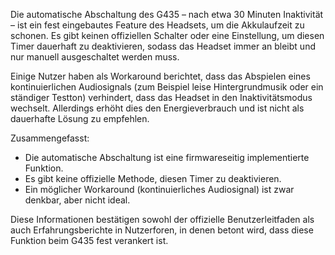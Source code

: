 Die automatische Abschaltung des G435 – nach etwa 30 Minuten Inaktivität – ist ein fest eingebautes Feature des Headsets, um die Akkulaufzeit zu schonen. Es gibt keinen offiziellen Schalter oder eine Einstellung, um diesen Timer dauerhaft zu deaktivieren, sodass das Headset immer an bleibt und nur manuell ausgeschaltet werden muss.

Einige Nutzer haben als Workaround berichtet, dass das Abspielen eines kontinuierlichen Audiosignals (zum Beispiel leise Hintergrundmusik oder ein ständiger Testton) verhindert, dass das Headset in den Inaktivitätsmodus wechselt. Allerdings erhöht dies den Energieverbrauch und ist nicht als dauerhafte Lösung zu empfehlen.

Zusammengefasst:

- Die automatische Abschaltung ist eine firmwareseitig implementierte Funktion.
- Es gibt keine offizielle Methode, diesen Timer zu deaktivieren.
- Ein möglicher Workaround (kontinuierliches Audiosignal) ist zwar denkbar, aber nicht ideal.

Diese Informationen bestätigen sowohl der offizielle Benutzerleitfaden als auch Erfahrungsberichte in Nutzerforen, in denen betont wird, dass diese Funktion beim G435 fest verankert ist. 
